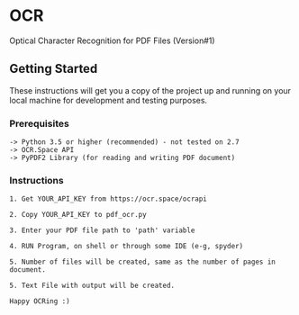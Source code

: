 # OCR

Optical Character Recognition for PDF Files (Version#1)

## Getting Started

These instructions will get you a copy of the project up and running on your local machine for development and testing purposes. 

### Prerequisites

```
-> Python 3.5 or higher (recommended) - not tested on 2.7
-> OCR.Space API
-> PyPDF2 Library (for reading and writing PDF document)
```

### Instructions

```
1. Get YOUR_API_KEY from https://ocr.space/ocrapi

2. Copy YOUR_API_KEY to pdf_ocr.py

3. Enter your PDF file path to 'path' variable

4. RUN Program, on shell or through some IDE (e-g, spyder)

5. Number of files will be created, same as the number of pages in document.

5. Text File with output will be created.

Happy OCRing :)
```